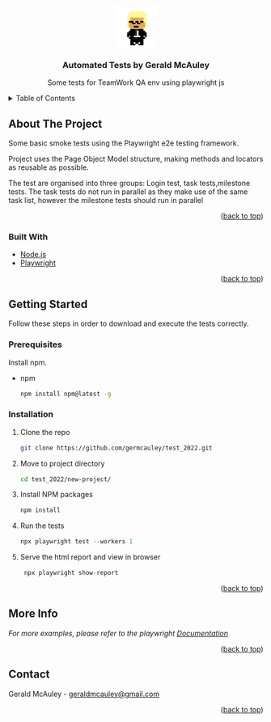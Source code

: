 <div id="top"></div>



<!-- PROJECT LOGO -->
<br />
<div align="center">
  <a href="https://github.com/github_username/repo_name">
    <img src="images\logo.png" alt="Logo" width="80" height="80">
  </a>

<h3 align="center">Automated Tests by Gerald McAuley</h3>

  <p align="center">
    Some tests for TeamWork QA env using playwright js
   
  </p>
</div>



<!-- TABLE OF CONTENTS -->
<details>
  <summary>Table of Contents</summary>
  <ol>
    <li>
      <a href="#about-the-project">About The Project</a>
      <ul>
        <li><a href="#built-with">Built With</a></li>
      </ul>
    </li>
    <li>
      <a href="#getting-started">Getting Started</a>
      <ul>
        <li><a href="#prerequisites">Prerequisites</a></li>
        <li><a href="#installation">Installation</a></li>
      </ul>
    </li>
    <li><a href="#usage">Usage</a></li>
    <li><a href="#roadmap">Roadmap</a></li>
    <li><a href="#contributing">Contributing</a></li>
    <li><a href="#license">License</a></li>
    <li><a href="#contact">Contact</a></li>
    <li><a href="#acknowledgments">Acknowledgments</a></li>
  </ol>
</details>



<!-- ABOUT THE PROJECT -->
## About The Project

Some basic smoke tests using the Playwright e2e testing framework.

Project uses the Page Object Model structure, making methods and locators as reusable as possible.

The test are organised into three groups: Login test, task tests,milestone tests.
The task tests do not run in parallel as they make use of the same task list, however the milestone tests should run in parallel

<p align="right">(<a href="#top">back to top</a>)</p>



### Built With

* [Node.js](https://nodejs.org)
* [Playwright](https://playwright.dev/)


<p align="right">(<a href="#top">back to top</a>)</p>



<!-- GETTING STARTED -->
## Getting Started

Follow these steps in order to download and execute the tests correctly.

### Prerequisites

Install npm.
* npm
  ```sh
  npm install npm@latest -g
  ```

### Installation

1. Clone the repo
   ```sh
   git clone https://github.com/germcauley/test_2022.git
   ```
2. Move to project directory
   ```sh
   cd test_2022/new-project/
   ```
3. Install NPM packages
   ```sh
   npm install
   ```
4. Run the tests
   ```js  
   npx playwright test --workers 1   
   ```
4. Serve the html report and view in browser
   ```js
    npx playwright show-report
   ```
<p align="right">(<a href="#top">back to top</a>)</p>




<!-- USAGE EXAMPLES -->
## More Info

_For more examples, please refer to the playwright [Documentation](https://playwright.dev/docs/intro)_

<p align="right">(<a href="#top">back to top</a>)</p>


<!-- CONTACT -->
## Contact

Gerald McAuley - geraldmcauley@gmail.com


<p align="right">(<a href="#top">back to top</a>)</p>






[product-screenshot]: images/screenshot.png
